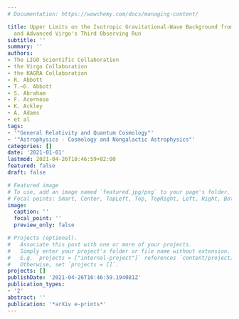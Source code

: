 ```yaml
---
# Documentation: https://wowchemy.com/docs/managing-content/

title: Upper Limits on the Isotropic Gravitational-Wave Background from Advanced LIGO's
  and Advanced Virgo's Third Observing Run
subtitle: ''
summary: ''
authors:
- The LIGO Scientific Collaboration
- the Virgo Collaboration
- the KAGRA Collaboration
- R. Abbott
- T.~D. Abbott
- S. Abraham
- F. Acernese
- K. Ackley
- A. Adams
- et al
tags:
- '"General Relativity and Quantum Cosmology"'
- '"Astrophysics - Cosmology and Nongalactic Astrophysics"'
categories: []
date: '2021-01-01'
lastmod: 2021-04-26T18:46:59+02:00
featured: false
draft: false

# Featured image
# To use, add an image named `featured.jpg/png` to your page's folder.
# Focal points: Smart, Center, TopLeft, Top, TopRight, Left, Right, BottomLeft, Bottom, BottomRight.
image:
  caption: ''
  focal_point: ''
  preview_only: false

# Projects (optional).
#   Associate this post with one or more of your projects.
#   Simply enter your project's folder or file name without extension.
#   E.g. `projects = ["internal-project"]` references `content/project/deep-learning/index.md`.
#   Otherwise, set `projects = []`.
projects: []
publishDate: '2021-04-26T16:46:59.194081Z'
publication_types:
- '2'
abstract: ''
publication: '*arXiv e-prints*'
---
```

